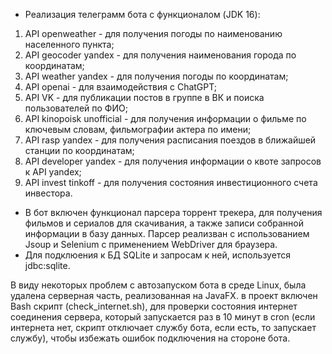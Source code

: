 - Реализация телеграмм бота с функционалом (JDK 16):
1. API openweather - для получения погоды по наименованию населенного пункта;
2. API geocoder yandex - для получения наименования города по координатам;
3. API weather yandex - для получения погоды по координатам;
4. API openai - для взаимодействия с ChatGPT;
5. API VK - для публикации постов в группе в ВК и поиска пользователей по ФИО;
6. API kinopoisk unofficial - для получения информации о фильме по ключевым словам, фильмографии актера по имени;
7. API rasp yandex - для получения расписания поездов в ближайшей станции по координатам;
8. API developer yandex - для получения информации о квоте запросов к API yandex;
9. API invest tinkoff - для получения состояния инвестиционного счета инвестора.
- В бот включен функционал парсера торрент трекера, для получения фильмов и сериалов для скачивания, а также записи собранной информации в базу данных.
Парсер реализван с использованием Jsoup и Selenium с применением WebDriver для браузера.
- Для подклюения к БД SQLite и запросам к ней, используется jdbc:sqlite.

В виду некоторых проблем с автозапуском бота в среде Linux, была удалена серверная часть, реализованная на JavaFX.
в проект включен Bash скрипт (check_internet.sh), для проверки состояния интернет соединения сервера, который запускается раз в 10 минут в cron 
(если интернета нет, скрипт отключает службу бота, если есть, то запускает службу), чтобы избежать ошибок подключения на стороне бота. 
